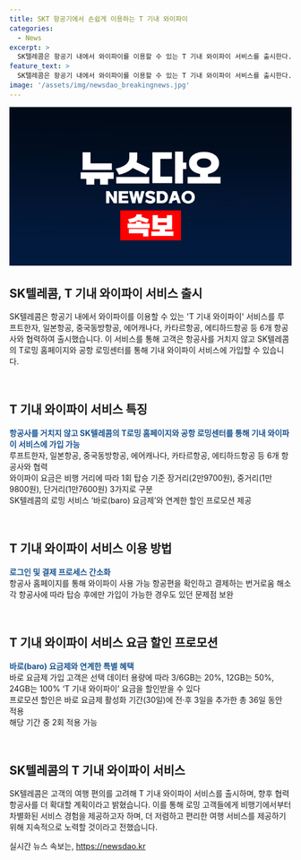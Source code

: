 ```yaml
---
title: SKT 항공기에서 손쉽게 이용하는 T 기내 와이파이
categories:
  - News
excerpt: >
  SK텔레콤은 항공기 내에서 와이파이를 이용할 수 있는 T 기내 와이파이 서비스를 출시한다. 이를 통해 기존에 항공사 홈페이지를 통해 와이파이를 사용할 수 있는 항공편을 확인하고 결제해야 했던 번거로움을 없애고, 이제는 SK텔레콤의 T로밍 홈페이지나 공항 로밍센터를 통해 쉽게 가입할 수 있다. 루프트한자, 일본항공, 중국동방항공, 에어캐나다, 카타르항공, 에티하드항공 등 6개 항공사와 협력, 추가 항공사도 확대할 예정이며, T 기내 와이파이 요금은 비행 거리에 따라 구분된다. 또한, SK텔레콤의 로밍 서비스 바로(baro) 요금제와 연계한 할인 프로모션도 제공된다. 이에 대한 자세한 내용은 SK텔레콤의 구독CO담당이 T 기내 와이파이를 통해 로밍 고객들에게 차별화된 서비스 경험을 제공하고 항공사 협력을 확대해 고객에게 편리한 서비스를 제공할 것이라고 말했다.
feature_text: >
  SK텔레콤은 항공기 내에서 와이파이를 이용할 수 있는 T 기내 와이파이 서비스를 출시한다. 이를 통해 기존에 항공사 홈페이지를 통해 와이파이를 사용할 수 있는 항공편을 확인하고 결제해야 했던 번거로움을 없애고, 이제는 SK텔레콤의 T로밍 홈페이지나 공항 로밍센터를 통해 쉽게 가입할 수 있다. 루프트한자, 일본항공, 중국동방항공, 에어캐나다, 카타르항공, 에티하드항공 등 6개 항공사와 협력, 추가 항공사도 확대할 예정이며, T 기내 와이파이 요금은 비행 거리에 따라 구분된다. 또한, SK텔레콤의 로밍 서비스 바로(baro) 요금제와 연계한 할인 프로모션도 제공된다. 이에 대한 자세한 내용은 SK텔레콤의 구독CO담당이 T 기내 와이파이를 통해 로밍 고객들에게 차별화된 서비스 경험을 제공하고 항공사 협력을 확대해 고객에게 편리한 서비스를 제공할 것이라고 말했다.
image: '/assets/img/newsdao_breakingnews.jpg'
---
```


<p><img src="/assets/img/newsdao_breakingnews.jpg" alt="implanttips 속보" /></p>

<h2 data-ke-size="size26">SK텔레콤, T 기내 와이파이 서비스 출시</h2>

<p>SK텔레콤은 항공기 내에서 와이파이를 이용할 수 있는 'T 기내 와이파이' 서비스를 루프트한자, 일본항공, 중국동방항공, 에어캐나다, 카타르항공, 에티하드항공 등 6개 항공사와 협력하여 출시했습니다. 이 서비스를 통해 고객은 항공사를 거치지 않고 SK텔레콤의 T로밍 홈페이지와 공항 로밍센터를 통해 기내 와이파이 서비스에 가입할 수 있습니다.                                 </p>

<p data-ke-size="size16">&nbsp;</p>

<h2 data-ke-size="size24">T 기내 와이파이 서비스 특징</h2>

<p><b><span style="color: #1a5490;">항공사를 거치지 않고 SK텔레콤의 T로밍 홈페이지와 공항 로밍센터를 통해 기내 와이파이 서비스에 가입 가능</span></b><br>
루프트한자, 일본항공, 중국동방항공, 에어캐나다, 카타르항공, 에티하드항공 등 6개 항공사와 협력<br>
와이파이 요금은 비행 거리에 따라 1회 탑승 기준 장거리(2만9700원), 중거리(1만9800원), 단거리(1만7600원) 3가지로 구분<br>
SK텔레콤의 로밍 서비스 ‘바로(baro) 요금제’와 연계한 할인 프로모션 제공</p>

<p data-ke-size="size16">&nbsp;</p>

<h2 data-ke-size="size24">T 기내 와이파이 서비스 이용 방법</h2>

<p><b><span style="color: #1a5490;">로그인 및 결제 프로세스 간소화</span></b><br>
항공사 홈페이지를 통해 와이파이 사용 가능 항공편을 확인하고 결제하는 번거로움 해소<br>
각 항공사에 따라 탑승 후에만 가입이 가능한 경우도 있던 문제점 보완</p>

<p data-ke-size="size16">&nbsp;</p>

<h2 data-ke-size="size24">T 기내 와이파이 서비스 요금 할인 프로모션</h2>

<p><b><span style="color: #1a5490;">바로(baro) 요금제와 연계한 특별 혜택</span></b><br>
바로 요금제 가입 고객은 선택 데이터 용량에 따라 3/6GB는 20%, 12GB는 50%, 24GB는 100% ‘T 기내 와이파이’ 요금을 할인받을 수 있다<br>
프로모션 할인은 바로 요금제 활성화 기간(30일)에 전·후 3일을 추가한 총 36일 동안 적용<br>
해당 기간 중 2회 적용 가능</p>

<p data-ke-size="size16">&nbsp;</p>

<h2 data-ke-size="size24">SK텔레콤의 T 기내 와이파이 서비스</h2>

<p>SK텔레콤은 고객의 여행 편의를 고려해 T 기내 와이파이 서비스를 출시하며, 향후 협력 항공사를 더 확대할 계획이라고 밝혔습니다. 이를 통해 로밍 고객들에게 비행기에서부터 차별화된 서비스 경험을 제공하고자 하며, 더 저렴하고 편리한 여행 서비스를 제공하기 위해 지속적으로 노력할 것이라고 전했습니다.</p>
실시간 뉴스 속보는, <a href="https://newsdao.kr" rel="dofollow">https://newsdao.kr</a>


